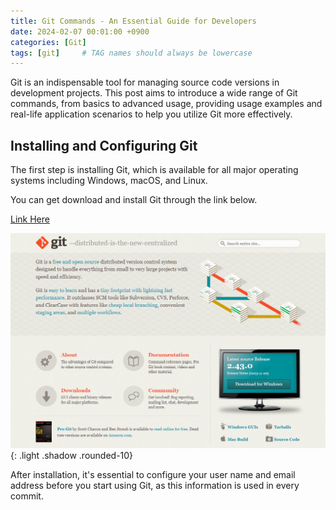 ```yaml
---
title: Git Commands - An Essential Guide for Developers
date: 2024-02-07 00:01:00 +0900
categories: [Git]
tags: [git]     # TAG names should always be lowercase
---
```


Git is an indispensable tool for managing source code versions in development projects.
This post aims to introduce a wide range of Git commands, from basics to advanced usage, providing usage examples and real-life application scenarios to help you utilize Git more effectively.

## Installing and Configuring Git
The first step is installing Git, which is available for all major operating systems including Windows, macOS, and Linux.

You can get download and install Git through the link below.

[Link Here](https://git-scm.com/)

![image](../assets/post/Git%20Commands%20-%20An%20Essential%20Guide%20for%20Developers/0.png)
{: .light  .shadow .rounded-10}

After installation, it's essential to configure your user name and email address before you start using Git, as this information is used in every commit.